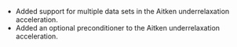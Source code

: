 - Added support for multiple data sets in the Aitken underrelaxation acceleration.
- Added an optional preconditioner to the Aitken underrelaxation acceleration.
